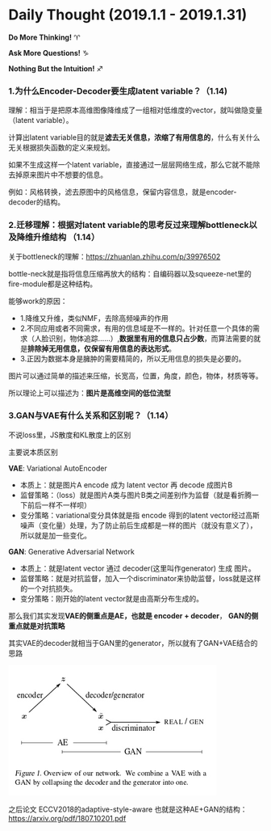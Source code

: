 # Daily Thought (2019.1.1 - 2019.1.31)
**Do More Thinking!** ♈ 

**Ask More Questions!** ♑

**Nothing But the Intuition!** ♐

### 1.为什么Encoder-Decoder要生成latent variable？（1.14)
理解：相当于是把原本高维图像降维成了一组相对低维度的vector，就叫做隐变量（latent variable）。

计算出latent variable目的就是**滤去无关信息，浓缩了有用信息的**，什么有关什么无关根据损失函数的定义来规划。

如果不生成这样一个latent variable，直接通过一层层网络生成，那么它就不能除去掉原来图片中不想要的信息。

例如：风格转换，滤去原图中的风格信息，保留内容信息，就是encoder-decoder的结构。

### 2.迁移理解：根据对latent variable的思考反过来理解bottleneck以及降维升维结构 （1.14）

关于bottleneck的理解：https://zhuanlan.zhihu.com/p/39976502

bottle-neck就是指将信息压缩再放大的结构：自编码器以及squeeze-net里的fire-module都是这种结构。

能够work的原因：

- 1.降维又升维，类似NMF，去除高频噪声的作用
- 2.不同应用或者不同需求，有用的信息域是不一样的。针对任意一个具体的需求（人脸识别，物体追踪……）,**数据里有用的信息只占少数**，而算法需要的就是**排除掉无用信息，仅保留有用信息的表达形式**。
- 3.正因为数据本身是臃肿的需要精简的，所以无用信息的损失是必要的。

图片可以通过简单的描述来压缩，长宽高，位置，角度，颜色，物体，材质等等。

所以理论上可以描述为：**图片是高维空间的低位流型**

### 3.GAN与VAE有什么关系和区别呢？（1.14）
不说loss里，JS散度和KL散度上的区别

主要说本质区别

**VAE**: Variational AutoEncoder

- 本质上：就是图片A encode 成为 latent vector 再 decode 成图片B
- 监督策略：（loss）就是图片A类与图片B类之间差别作为监督（就是看折腾一下前后一样不一样呗）
- 变分策略：variational变分具体就是指 encode 得到的latent vector经过高斯噪声（变化量）处理，为了防止前后生成都是一样的图片（就没有意义了），所以就是加一些变化。

**GAN**: Generative Adversarial Network

- 本质上：就是latent vector 通过 decoder(这里叫作generator) 生成 图片。
- 监督策略：就是对抗监督，加入一个discriminator来协助监督，loss就是这样的一个对抗损失。
- 变分策略：刚开始的latent vector就是由高斯分布生成的。

那么我们其实发现**VAE的侧重点是AE，也就是 encoder + decoder**， **GAN的侧重点就是对抗策略**

其实VAE的decoder就相当于GAN里的generator，所以就有了GAN+VAE结合的思路

![](__pics/ae-gan.jpg)

之后论文 ECCV2018的adaptive-style-aware 也就是这种AE+GAN的结构：https://arxiv.org/pdf/1807.10201.pdf
